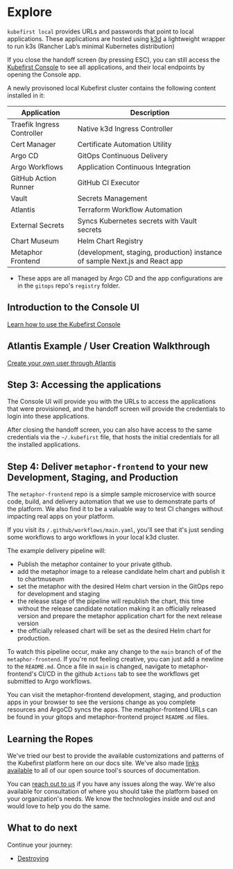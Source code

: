 # Explore

[//]: # (`todo: need new getting started video for github local`)

[//]: # (<iframe width="784" height="441" src="https://www.youtube.com/embed/KEUOaNMUqOM" title="YouTube video player" frameborder="0" allow="accelerometer; autoplay; clipboard-write; encrypted-media; gyroscope; picture-in-picture" allowfullscreen></iframe>)

`kubefirst local` provides URLs and passwords that point to local applications. These applications are hosted using [k3d](https://k3d.io) a lightweight wrapper to run k3s (Rancher Lab’s minimal Kubernetes distribution)

If you close the handoff screen (by pressing ESC), you can still access the [Kubefirst Console](https://kubefirst.localdev.me) to see all applications, and their local endpoints by opening the Console app.

A newly provisoned local Kubefirst cluster contains the following content installed in it:

| Application                  | Description                                                                 |
|------------------------------|-----------------------------------------------------------------------------|
| Traefik Ingress Controller   | Native k3d Ingress Controller                                               |
| Cert Manager                 | Certificate Automation Utility                                              |
| Argo CD                      | GitOps Continuous Delivery                                                  |
| Argo Workflows               | Application Continuous Integration                                          |
| GitHub Action Runner         | GitHub CI Executor                                                          |
| Vault                        | Secrets Management                                                          |
| Atlantis                     | Terraform Workflow Automation                                               |
| External Secrets             | Syncs Kubernetes secrets with Vault secrets                                 |
| Chart Museum                 | Helm Chart Registry                                                         |
| Metaphor Frontend            | (development, staging, production) instance of sample Next.js and React app |

- These apps are all managed by Argo CD and the app configurations are in the `gitops` repo's `registry` folder.

## Introduction to the Console UI

[Learn how to use the Kubefirst Console](../console.md)

## Atlantis Example / User Creation Walkthrough

[Create your own user through Atlantis](../user-creation.md)

## Step 3: Accessing the applications

The Console UI will provide you with the URLs to access the applications that were provisioned, and the handoff screen will provide the credentials to login into these applications.

After closing the handoff screen, you can also have access to the same credentials via the `~/.kubefirst` file, that hosts the initial credentials for all the installed applications.

## Step 4: Deliver `metaphor-frontend` to your new Development, Staging, and Production

The `metaphor-frontend` repo is a simple sample microservice with source code, build, and delivery automation that we use to demonstrate parts of the platform. We also find it to be a valuable way to test CI changes without impacting real apps on your platform.

If you visit its `/.github/workflows/main.yaml`, you'll see that it's just sending some workflows to argo workflows in your local k3d cluster.

The example delivery pipeline will:

- Publish the metaphor container to your private github.
- add the metaphor image to a release candidate helm chart and publish it to chartmuseum
- set the metaphor with the desired Helm chart version in the GitOps repo for development and staging
- the release stage of the pipeline will republish the chart, this time without the release candidate notation making it an officially released version and prepare the metaphor application chart for the next release version
- the officially released chart will be set as the desired Helm chart for production.

To watch this pipeline occur, make any change to the `main` branch of of the `metaphor-frontend`. If you're not feeling creative, you can just add a newline to the `README.md`. Once a file in `main` is changed, navigate to metaphor-frontend's CI/CD in the github `Actions` tab to see the workflows get submitted to Argo workflows.

You can visit the metaphor-frontend development, staging, and production apps in your browser to see the versions change as you complete resources and ArgoCD syncs the apps. The metaphor-frontend URLs can be found in your gitops and metaphor-frontend project `README.md` files.

## Learning the Ropes

We've tried our best to provide the available customizations and patterns of the Kubefirst platform here on our docs site. We've also made [links available](../../credit.md) to all of our open source tool's sources of documentation.

You can [reach out to us](../../../community/index.md) if you have any issues along the way. We're also available for consultation of where you should take the platform based on your organization's needs. We know the technologies inside and out and would love to help you do the same.

## What to do next

Continue your journey: 

- [Destroying](./destroy.md)
